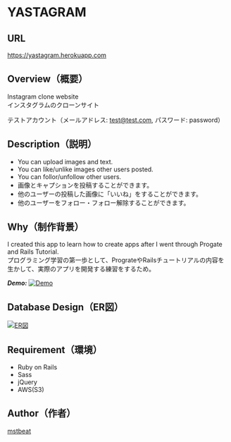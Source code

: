 # YASTAGRAM

## URL
https://yastagram.herokuapp.com

## Overview（概要）
Instagram clone website  
インスタグラムのクローンサイト

テストアカウント（メールアドレス: test@test.com, パスワード: password）

## Description（説明）
- You can upload images and text.
- You can like/unlike images other users posted.
- You can follor/unfollow other users.
- 画像とキャプションを投稿することができます。
- 他のユーザーの投稿した画像に「いいね」をすることができます。
- 他のユーザーをフォロー・フォロー解除することができます。

## Why（制作背景）
I created this app to learn how to create apps after I went through Progate and Rails Tutorial.  
プログラミング学習の第一歩として、PrograteやRailsチュートリアルの内容を生かして、実際のアプリを開発する練習をするため。

***Demo:***
[![Demo](https://i.gyazo.com/1462358a509c259d308d560529181476.gif)](https://gyazo.com/1462358a509c259d308d560529181476)

## Database Design（ER図）
[![ER図](https://i.gyazo.com/89205d5a2fc2908f9f73c586f916ae85.png)](https://gyazo.com/89205d5a2fc2908f9f73c586f916ae85)

## Requirement（環境）
- Ruby on Rails
- Sass
- jQuery
- AWS(S3)

## Author（作者）
[mstbeat](https://github.com/mstbeat)
